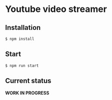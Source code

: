 # Youtube video streamer

## Installation

```
$ npm install
```

## Start

```
$ npm run start
```

## Current status

**WORK IN PROGRESS**
